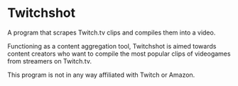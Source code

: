 # Twitchshot
A program that scrapes Twitch.tv clips and compiles them into a video.

Functioning as a content aggregation tool, Twitchshot is aimed towards content creators who want to compile
the most popular clips of videogames from streamers on Twitch.tv.

This program is not in any way affiliated with Twitch or Amazon.
